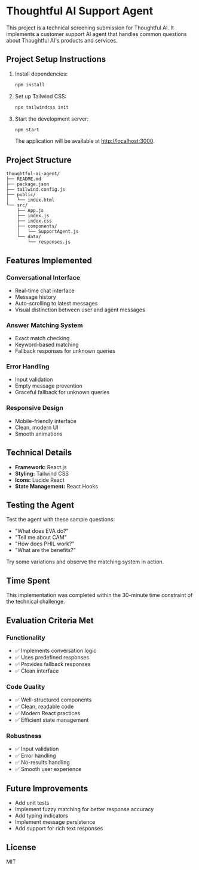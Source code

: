 # Thoughtful AI Support Agent

This project is a technical screening submission for Thoughtful AI. It implements a customer support AI agent that handles common questions about Thoughtful AI's products and services.

## Project Setup Instructions

1. Install dependencies:
    ```bash
    npm install
    ```

2. Set up Tailwind CSS:
    ```bash
    npx tailwindcss init
    ```

3. Start the development server:
    ```bash
    npm start
    ```
    The application will be available at [http://localhost:3000](http://localhost:3000).

## Project Structure

```
thoughtful-ai-agent/
├── README.md
├── package.json
├── tailwind.config.js
├── public/
│   └── index.html
└── src/
    ├── App.js
    ├── index.js
    ├── index.css
    ├── components/
    │   └── SupportAgent.js
    └── data/
        └── responses.js
```

## Features Implemented

### Conversational Interface
- Real-time chat interface
- Message history
- Auto-scrolling to latest messages
- Visual distinction between user and agent messages

### Answer Matching System
- Exact match checking
- Keyword-based matching
- Fallback responses for unknown queries

### Error Handling
- Input validation
- Empty message prevention
- Graceful fallback for unknown queries

### Responsive Design
- Mobile-friendly interface
- Clean, modern UI
- Smooth animations

## Technical Details
- **Framework:** React.js
- **Styling:** Tailwind CSS
- **Icons:** Lucide React
- **State Management:** React Hooks

## Testing the Agent

Test the agent with these sample questions:
- "What does EVA do?"
- "Tell me about CAM"
- "How does PHIL work?"
- "What are the benefits?"

Try some variations and observe the matching system in action.

## Time Spent

This implementation was completed within the 30-minute time constraint of the technical challenge.

## Evaluation Criteria Met

### Functionality
- ✅ Implements conversation logic
- ✅ Uses predefined responses
- ✅ Provides fallback responses
- ✅ Clean interface

### Code Quality
- ✅ Well-structured components
- ✅ Clean, readable code
- ✅ Modern React practices
- ✅ Efficient state management

### Robustness
- ✅ Input validation
- ✅ Error handling
- ✅ No-results handling
- ✅ Smooth user experience

## Future Improvements
- Add unit tests
- Implement fuzzy matching for better response accuracy
- Add typing indicators
- Implement message persistence
- Add support for rich text responses

## License
MIT
